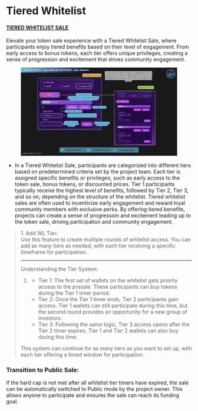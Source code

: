# Tiered Whitelist

#### [TIERED WHITELIST SALE](https://docs.rogerpad.finance/devleopers-corner/presale-models/tiered-whitelist) <a href="#tiered-whitelist-sale" id="tiered-whitelist-sale"></a>

Elevate your token sale experience with a Tiered Whitelist Sale, where participants enjoy tiered benefits based on their level of engagement. From early access to bonus tokens, each tier offers unique privileges, creating a sense of progression and excitement that drives community engagement.&#x20;

<figure><img src="../../.gitbook/assets/Step 3 - Tiered WL.png" alt=""><figcaption></figcaption></figure>

* In a Tiered Whitelist Sale, participants are categorized into different tiers based on predetermined criteria set by the project team. Each tier is assigned specific benefits or privileges, such as early access to the token sale, bonus tokens, or discounted prices. Tier 1 participants typically receive the highest level of benefits, followed by Tier 2, Tier 3, and so on, depending on the structure of the whitelist. Tiered whitelist sales are often used to incentivize early engagement and reward loyal community members with exclusive perks. By offering tiered benefits, projects can create a sense of progression and excitement leading up to the token sale, driving participation and community engagement.

> 1\.               Add WL Tier:\
> Use this feature to create multiple rounds of whitelist access. You can add as many tiers as needed, with each tier receiving a specific timeframe for participation.
>
> ***
>
> Understanding the Tier System:
>
> 1.
>    * Tier 1: The first set of wallets on the whitelist gets priority access to the presale. These participants can buy tokens during the Tier 1 timer period.
>    * Tier 2: Once the Tier 1 timer ends, Tier 2 participants gain access. Tier 1 wallets can still participate during this time, but the second round provides an opportunity for a new group of investors.
>    * Tier 3: Following the same logic, Tier 3 access opens after the Tier 2 timer expires. Tier 1 and Tier 2 wallets can also buy during this time.
>
> This system can continue for as many tiers as you want to set up, with each tier offering a timed window for participation.

### Transition to Public Sale:

If the hard cap is not met after all whitelist tier timers have expired, the sale can be automatically switched to Public mode by the project owner. This allows anyone to participate and ensures the sale can reach its funding goal.
